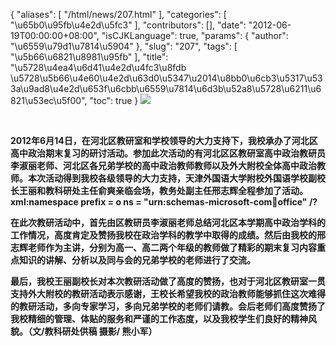{
    "aliases": [
        "/html/news/207.html"
    ],
    "categories": [
        "\u65b0\u95fb\u4e2d\u5fc3"
    ],
    "contributors": [],
    "date": "2012-06-19T00:00:00+08:00",
    "isCJKLanguage": true,
    "params": {
        "author": "\u6559\u79d1\u7814\u5904"
    },
    "slug": "207",
    "tags": [
        "\u5b66\u6821\u8981\u95fb"
    ],
    "title": "\u5728\u4ea4\u6d41\u4e2d\u4fc3\u8fdb \u5728\u5b66\u4e60\u4e2d\u63d0\u5347\u2014\u8bb0\u6cb3\u5317\u533a\u9ad8\u4e2d\u653f\u6cbb\u6559\u7814\u6d3b\u52a8\u5728\u6211\u6821\u53ec\u5f00",
    "toc": true
}
**![](https://cdn.tfls.online/mirror/full/e23981d75a1428dfbbc99f10b3da0927629b437b.jpg)**

 

**2012年6月14日，在河北区教研室和学校领导的大力支持下，我校承办了河北区高中政治期末复习的研讨活动。参加此次活动的有河北区区教研室高中政治教研员李淑丽老师、河北区各兄弟学校的高中政治教师教师以及外大附校全体高中政治教师。本次活动得到我校各级领导的大力支持，天津外国语大学附校外国语学校副校长王丽和教科研处主任俞爽亲临会场，教务处副主任邢志辉全程参加了活动。xml:namespace prefix = o ns = "urn:schemas-microsoft-com:office:office" /?**

**在此次教研活动中，首先由区教研员李淑丽老师总结河北区本学期高中政治学科的工作情况，高度肯定及赞扬我校在政治学科的教学中取得的成绩。然后由我校的邢志辉老师作为主讲，分别为高一、高二两个年级的教师做了精彩的期末复习内容重点知识的讲解、分析以及同与会的兄弟学校的老师进行了交流。**

**最后，我校王丽副校长对本次教研活动做了高度的赞扬，也对于河北区教研室一贯支持外大附校的教研活动表示感谢，王校长希望我校的政治教师能够抓住这次难得的教研活动，多向专家学习，多向兄弟学校的老师们请教。会后老师们高度赞扬了我校精细的管理、体贴的服务和严谨的工作态度，以及我校学生们良好的精神风貌。（文/教科研处供稿 摄影/ 熊小军）**

